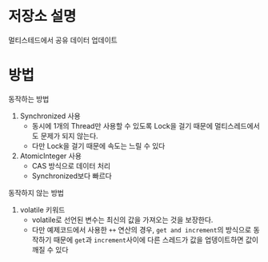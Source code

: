 # 저장소 설명
멀티스테드에서 공유 데이터 업데이트

# 방법
동작하는 방법
1. Synchronized 사용
   - 동시에 1개의 Thread만 사용할 수 있도록 Lock을 걸기 때문에 멀티스레드에서도 문제가 되지 않는다. 
   - 다만 Lock을 걸기 때문에 속도는 느릴 수 있다
2. AtomicInteger 사용
   - CAS 방식으로 데이터 처리
   - Synchronized보다 빠르다

동작하지 않는 방법
1. volatile 키워드
   - volatile로 선언된 변수는 최신의 값을 가져오는 것을 보장한다. 
   - 다만 예제코드에서 사용한 `++` 연산의 경우, `get and increment`의 방식으로 동작하기 때문에 `get`과 `increment`사이에 다른 스레드가 값을 업뎅이트하면 값이 깨질 수 있다